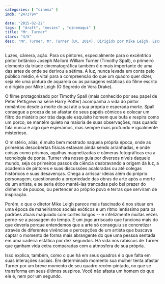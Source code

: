 ```yaml
---
categories: [ "cinema" ]
imdb: "2473794"

date: "2015-02-22"
tags: [ "draft", "movies" , "cinemaqui" ]
title: "Mr. Turner"
stars: "4/5"
desc: "Mr. Turner. Mr. Turner (UK, 2014). Dirigido por Mike Leigh. Escrito por Mike Leigh. Com Timothy Spall, Paul Jesson, Dorothy Atkinson, Marion Bailey, Karl Johnson, Ruth Sheen, Sandy Foster, Amy Dawson, Lesley Manville."
---
```

Luzes, câmera, ação. Para os pintores, especialmente para o excêntrico pintor britânico Joseph Mallord William Turner (Timothy Spall), o primeiro elemento da tríade cinematográfica também é o mais importante de uma das artes de onde se derivou a sétima. A luz, nunca levada em conta pelo público médio, é vital para a compreensão do que um quadro quer dizer, seja ele uma pintura de aquarela ou as paisagens estáticas do filme escrito e dirigido por Mike Leigh (O Segredo de Vera Drake).

O filme protagonizado por Timothy Spall (mais conhecido por seu papel de Peter Pettigrew na série Harry Potter) acompanha a vida do pintor romântico desde a morte do pai até a sua própria e esperada morte. Spall consegue a proeza de se afastar de seus papéis cômicos e colocar um filtro de mistério por trás daquele esquisito homem que bufa e respira como um porco, se mantém quieto na maioria de suas observações, mas quando fala nunca é algo que esperamos, mas sempre mais profundo e igualmente misterioso.

O mistério, aliás, é muito bem mostrado naquela própria época, onde as primeiras descobertas físicas estavam ainda sendo arranhadas, e onde coisas como prismas, agulhas magnetizadas e câmeras fotográficas era a tecnologia de ponta. Turner vira nosso guia por diversos níveis daquele mundo, seja os primeiros passos da ciência desbravando a origem da luz, a academia de pintores e suas discussões acaloradas ou até colegas históricos e suas desavenças. Chega a arriscar ideias além do próprio personagem, questionando a propriedade das obras de arte após a morte de um artista, e se seria ético mantê-las trancadas pelo bel prazer do dinheiro de poucos, ou pertencer ao próprio povo e terras que serviram de inspiração.

Porém, o que o diretor Mike Leigh parece mais fascinado é nos situar em uma época de maneirismos sociais exóticos e um ritmo lentíssimo para os padrões atuais maquiado com cortes longos -- e infelizmente muitas vezes perde-se a passagem do tempo. É um jogo arriscado que funciona mais do que deveria porque entendemos que a arte só conseguiu se concretizar através de diferentes vivências e percepções de um artista que buscava captar o momento de forma mais abrangente do que uma pessoa sentada em uma cadeira estática por dez segundos. Há vida nos rabiscos de Turner que ganham vida extra comparadas com a atmosfera de sua própria.

Isso explica, também, como o que há em seus quadros é o que falta em suas interações sociais. Em determinado momento sua mulher tenta afastar Turner por um breve momento de seu quadro recém-pintado, no que se transforma em seus últimos suspiros. Você não afasta um homem do que ele é, nem por um segundo.
